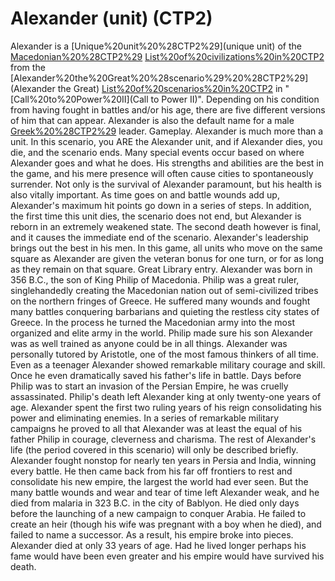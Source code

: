 # Alexander (unit) (CTP2)

Alexander is a [Unique%20unit%20%28CTP2%29](unique unit) of the [Macedonian%20%28CTP2%29](Macedonian) [List%20of%20civilizations%20in%20CTP2](civilization) from the [Alexander%20the%20Great%20%28scenario%29%20%28CTP2%29](Alexander the Great) [List%20of%20scenarios%20in%20CTP2](scenario) in "[Call%20to%20Power%20II](Call to Power II)". Depending on his condition from having fought in battles and/or his age, there are five different versions of him that can appear.
Alexander is also the default name for a male [Greek%20%28CTP2%29](Greek) leader.
Gameplay.
Alexander is much more than a unit. In this scenario, you ARE the Alexander unit, and if Alexander dies, you die, and the scenario ends. Many special events occur based on where Alexander goes and what he does. His strengths and abilities are the best in the game, and his mere presence will often cause cities to spontaneously surrender.
Not only is the survival of Alexander paramount, but his health is also vitally important. As time goes on and battle wounds add up, Alexander's maximum hit points go down in a series of steps. In addition, the first time this unit dies, the scenario does not end, but Alexander is reborn in an extremely weakened state. The second death however is final, and it causes the immediate end of the scenario.
Alexander's leadership brings out the best in his men. In this game, all units who move on the same square as Alexander are given the veteran bonus for one turn, or for as long as they remain on that square.
Great Library entry.
Alexander was born in 356 B.C., the son of King Philip of Macedonia. Philip was a great ruler, singlehandedly creating the Macedonian nation out of semi-civilized tribes on the northern fringes of Greece. He suffered many wounds and fought many battles conquering barbarians and quieting the restless city states of Greece. In the process he turned the Macedonian army into the most organized and elite army in the world. Philip made sure his son Alexander was as well trained as anyone could be in all things. Alexander was personally tutored by Aristotle, one of the most famous thinkers of all time. Even as a teenager Alexander showed remarkable military courage and skill. Once he even dramatically saved his father's life in battle. 
Days before Philip was to start an invasion of the Persian Empire, he was cruelly assassinated. Philip's death left Alexander king at only twenty-one years of age. Alexander spent the first two ruling years of his reign consolidating his power and eliminating enemies. In a series of remarkable military campaigns he proved to all that Alexander was at least the equal of his father Philip in courage, cleverness and charisma.
The rest of Alexander's life (the period covered in this scenario) will only be described briefly. Alexander fought nonstop for nearly ten years in Persia and India, winning every battle. He then came back from his far off frontiers to rest and consolidate his new empire, the largest the world had ever seen. But the many battle wounds and wear and tear of time left Alexander weak, and he died from malaria in 323 B.C. in the city of Bablyon. He died only days before the launching of a new campaign to conquer Arabia. He failed to create an heir (though his wife was pregnant with a boy when he died), and failed to name a successor. As a result, his empire broke into pieces. Alexander died at only 33 years of age. Had he lived longer perhaps his fame would have been even greater and his empire would have survived his death.